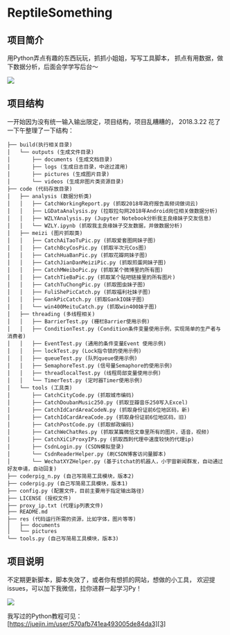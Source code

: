 # ReptileSomething



## 项目简介

用Python弄点有趣的东西玩玩，抓抓小姐姐，写写工具脚本，
抓点有用数据，做下数据分析，后面会学学写后台～

![][1]

## 项目结构

一开始因为没有统一输入输出限定，项目结构，项目乱糟糟的，
2018.3.22 花了一下午整理了一下结构：

```
├── build(执行相关目录)
│   └── outputs (生成文件目录)
│       ├── documents (生成文档目录)
│       ├── logs (生成日志目录，中途过渡用)
│       ├── pictures (生成图片目录)
│       └── videos (生成非图片类资源目录)
├── code (代码存放目录)
│   ├── analysis (数据分析类)
│   │   ├── CatchWorkingReport.py (抓取2018年政府报告高频词做词云)
│   │   ├── LGDataAnalysis.py (拉取拉勾网2018年Android岗位相关做数据分析)
│   │   ├── WZLYAnalysis.py (Jupyter Notebook分析我主良缘妹子交友信息)
│   │   └── WZLY.ipynb (抓取我主良缘妹子交友数据，并做数据分析)
│   ├── meizi (图片抓取类)
│   │   ├── CatchAiTaoTuPic.py (抓取爱套图网妹子图)
│   │   ├── CatchBcyCosPic.py (抓取半次元Cos图)
│   │   ├── CatchHuaBanPic.py (抓取花瓣网妹子图)
│   │   ├── CatchJianDanMeiziPic.py (抓取煎蛋网妹子图)
│   │   ├── CatchMWeiboPic.py (抓取某个微博里的所有图)
│   │   ├── CatchTieBaPic.py (抓取某个贴吧链接里的所有图片)
│   │   ├── CatchTuChongPic.py (抓取图虫妹子图)
│   │   ├── FuliShePicCatch.py (抓取福利社妹子图)
│   │   ├── GankPicCatch.py (抓取GankIO妹子图)
│   │   └── win400MeituCatch.py (抓取win400妹子图)
│   ├── threading (多线程相关)
│   │   ├── BarrierTest.py (栅栏Barrier使用示例)
│   │   ├── ConditionTest.py (Condition条件变量使用示例，实现简单的生产者与消费者)
│   │   ├── EventTest.py (通用的条件变量Event 使用示例)
│   │   ├── lockTest.py (Lock指令锁的使用示例)
│   │   ├── queueTest.py (队列queue使用示例)
│   │   ├── SemaphoreTest.py (信号量Semaphore的使用示例)
│   │   ├── threadlocalTest.py (线程局部变量使用示例)
│   │   └── TimerTest.py (定时器Timer使用示例)
│   └── tools (工具类)
│       ├── CatchCityCode.py (抓取城市编码)
│       ├── CatchDoubanMusic250.py (抓取豆瓣音乐250写入Excel)
│       ├── CatchIdCardAreaCodeN.py (抓取身份证前6位地区码，新)
│       ├── CatchIdCardAreaCode.py (抓取身份证前6位地区码，旧)
│       ├── CatchPostCode.py (抓取邮政编码)
│       ├── CatchWeChatRes.py (抓取某篇微信文章里所有的图片，语音，视频)
│       ├── CatchXiCiProxyIPs.py (抓取西刺代理中速度较快的代理ip)
│       ├── CsdnLogin.py (CSDN模拟登录)
│       └── CsdnReaderHelper.py (刷CSDN博客访问量脚本)
│       └── WechatXYZHelper.py (基于itchat的机器人，小宇宙新闻群发，自动通过好友申请，自动回复)
├── coderpig_n.py (自己写简易工具模块，版本2)
├── coderpig.py (自己写简易工具模块，版本1)
├── config.py (配置文件，目前主要用于指定输出路径)
├── LICENSE (授权文件)
├── proxy_ip.txt (代理ip列表文件)
├── README.md
├── res (代码运行所需的资源，比如字体，图片等等)
│   ├── documents
│   └── pictures
└── tools.py (自己写简易工具模块，版本3)

```


## 项目说明

不定期更新脚本，脚本失效了，或者你有想抓的网站，想做的小工具，
欢迎提issues，可以加下我微信，拉你进群一起学习Py！

![][2]

我写过的Python教程可见：[https://juejin.im/user/570afb741ea493005de84da3][3]





  [1]: http://static.zybuluo.com/coder-pig/y0qln52j7cg4f39wzf2muh8m/1.gif
  [2]: http://static.zybuluo.com/coder-pig/qaadbz1aml70m4jaw7712p9x/1.png
  [3]: https://juejin.im/user/570afb741ea493005de84da3